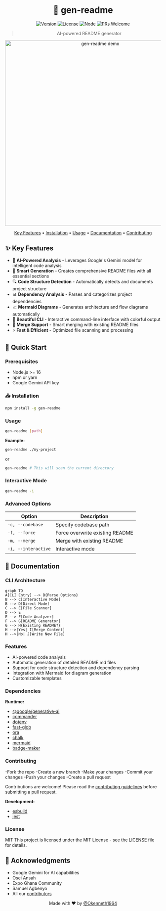 <div align="center">

# 🚀 gen-readme

[![Version](https://img.shields.io/badge/version-1.0.0-blue.svg)](https://www.npmjs.com/package/@okenneth1964/gen-readme)
[![License](https://img.shields.io/badge/license-MIT-green.svg)](LICENSE)
[![Node](https://img.shields.io/badge/node-%3E%3D16-brightgreen.svg)](https://nodejs.org)
[![PRs Welcome](https://img.shields.io/badge/PRs-welcome-brightgreen.svg)](CONTRIBUTING.md)

> AI-powered README generator

<p align="center">
  <img src="https://raw.githubusercontent.com/your-org/gen-readme/main/assets/demo.gif" alt="gen-readme demo" width="600">
</p>

[Key Features](#-key-features) •
[Installation](#-installation) •
[Usage](#-usage) •
[Documentation](#-documentation) •
[Contributing](#-contributing)

</div>

## ✨ Key Features

- 🤖 **AI-Powered Analysis** - Leverages Google's Gemini model for intelligent code analysis
- 📝 **Smart Generation** - Creates comprehensive README files with all essential sections
- 🔍 **Code Structure Detection** - Automatically detects and documents project structure
- 📊 **Dependency Analysis** - Parses and categorizes project dependencies
- 📈 **Mermaid Diagrams** - Generates architecture and flow diagrams automatically
- 🎨 **Beautiful CLI** - Interactive command-line interface with colorful output
- 🔄 **Merge Support** - Smart merging with existing README files
- ⚡ **Fast & Efficient** - Optimized file scanning and processing

## 🚀 Quick Start

### Prerequisites

- Node.js >= 16
- npm or yarn
- Google Gemini API key

### 📥 Installation

```bash
npm install -g gen-readme
```

### Usage

```bash
gen-readme [path]
```

**Example:**

```bash
gen-readme ./my-project
```

or

```bash
gen-readme # This will scan the current directory
```

### Interactive Mode

```bash
gen-readme -i
```

### Advanced Options

| Option | Description |
|--------|-------------|
| `-c, --codebase` | Specify codebase path |
| `-f, --force` | Force overwrite existing README |
| `-m, --merge` | Merge with existing README |
| `-i, --interactive` | Interactive mode |

## 📖 Documentation

### CLI Architecture

```mermaid
graph TD
A[CLI Entry] --> B{Parse Options}
B --> C[Interactive Mode]
B --> D[Direct Mode]
C --> E[File Scanner]
D --> E
E --> F[Code Analyzer]
F --> G[README Generator]
G --> H{Existing README?}
H -->|Yes| I[Merge Content]
H -->|No| J[Write New File]
```

### Features

- AI-powered code analysis
- Automatic generation of detailed README.md files
- Support for code structure detection and dependency parsing
- Integration with Mermaid for diagram generation
- Customizable templates



### Dependencies

**Runtime:**

- [@google/generative-ai](https://www.npmjs.com/package/@google/generative-ai)
- [commander](https://www.npmjs.com/package/commander)
- [dotenv](https://www.npmjs.com/package/dotenv)
- [fast-glob](https://www.npmjs.com/package/fast-glob)
- [ora](https://www.npmjs.com/package/ora)
- [chalk](https://www.npmjs.com/package/chalk)
- [mermaid](https://www.npmjs.com/package/mermaid)
- [badge-maker](https://www.npmjs.com/package/badge-maker)

### Contributing
-Fork the repo
-Create a new branch
-Make your changes
-Commit your changes
-Push your changes
-Create a pull request

Contributions are welcome! Please read the [contributing guidelines](https://github.com/your-org/gen-readme/blob/main/CONTRIBUTING.md) before submitting a pull request.

**Development:**

- [esbuild](https://www.npmjs.com/package/esbuild)
- [jest](https://www.npmjs.com/package/jest)

### License

MIT
This project is licensed under the MIT License - see the [LICENSE](LICENSE) file for details.

## 🙏 Acknowledgments
- Google Gemini for AI capabilities
- Osei Ansah
- Expo Ghana Community
- Samuel Agbenyo
- All our [contributors](https://github.com/your-org/gen-readme/graphs/contributors)

<div align="center">

Made with ❤️ by [@Okenneth1964](https://github.com/Okenneth1964)

</div>